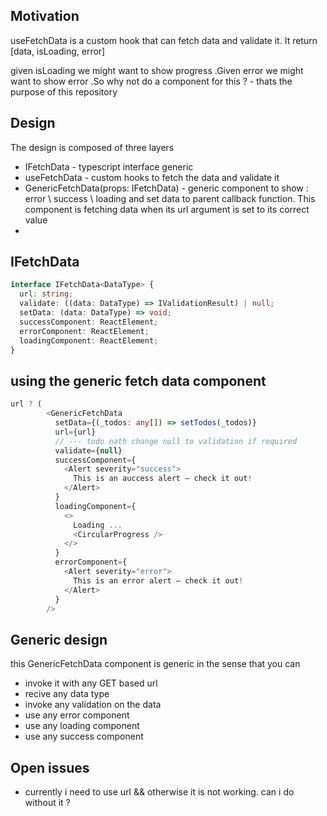 <h2>Motivation</h2>
<p>useFetchData is a custom hook that can fetch data and validate it. It return [data, isLoading, error]</p>
<p>given isLoading we might want to show progress .Given error we might want to show error .So why not do a component for this ? - thats the purpose of this repository</p>

<h2>Design</h2>
The design is composed of three layers
<ul>
<li>IFetchData<DataType> - typescript interface generic</li>
<li>useFetchData<DataType> - custom hooks to fetch the data and validate it</li>
<li>GenericFetchData<DataType>(props: IFetchData<DataType>) - generic component to show : error \ success \ loading and set data to parent callback function. This component is fetching data when its url argument is set to its correct value<li>
</ul>

<h2>IFetchData</h2>

```ts
interface IFetchData<DataType> {
  url: string;
  validate: ((data: DataType) => IValidationResult) | null;
  setData: (data: DataType) => void;
  successComponent: ReactElement;
  errorComponent: ReactElement;
  loadingComponent: ReactElement;
}
```

<h2>using the generic fetch data component</h2>

```ts
url ? (
        <GenericFetchData
          setData={(_todos: any[]) => setTodos(_todos)}
          url={url}
          // --- todo nath change null to validation if required
          validate={null}
          successComponent={
            <Alert severity="success">
              This is an auccess alert — check it out!
            </Alert>
          }
          loadingComponent={
            <>
              Loading ...
              <CircularProgress />
            </>
          }
          errorComponent={
            <Alert severity="error">
              This is an error alert — check it out!
            </Alert>
          }
        />
```

<h2>Generic design</h2>
this GenericFetchData component is generic in the sense that you can 
<ul>
<li>invoke it with any GET based url</li>
<li>recive any data type</li>
<li>invoke any validation on the data</li>
<li>use any error component</li>
<li>use any loading component</li>
<li>use any success component</li>
</ul>

<h2>Open issues</h2>
<ul>
<li>currently i need to use url && <GenericFetchData ...> otherwise it is not working. can i do without it ?</li>
</ul>
